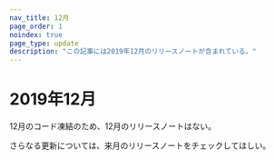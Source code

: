 ```yaml
---
nav_title: 12月
page_order: 1
noindex: true
page_type: update
description: "この記事には2019年12月のリリースノートが含まれている。"
---
```

# 2019年12月

12月のコード凍結のため、12月のリリースノートはない。 

さらなる更新については、来月のリリースノートをチェックしてほしい。